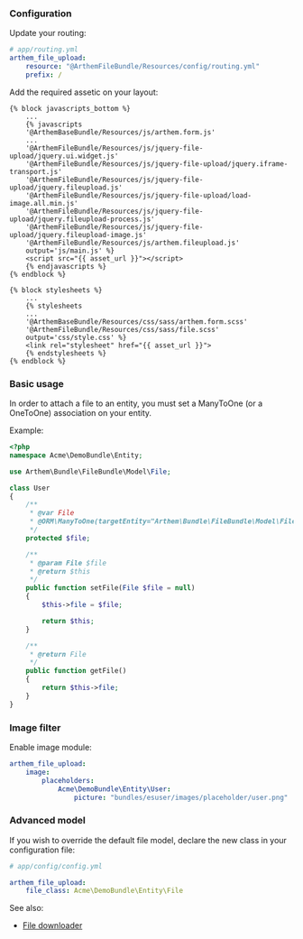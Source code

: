 ### Configuration

Update your routing:

```yaml
# app/routing.yml
arthem_file_upload:
    resource: "@ArthemFileBundle/Resources/config/routing.yml"
    prefix: /
```

Add the required assetic on your layout:

```django
{% block javascripts_bottom %}
	...
	{% javascripts
	'@ArthemBaseBundle/Resources/js/arthem.form.js'
	...
	'@ArthemFileBundle/Resources/js/jquery-file-upload/jquery.ui.widget.js'
	'@ArthemFileBundle/Resources/js/jquery-file-upload/jquery.iframe-transport.js'
	'@ArthemFileBundle/Resources/js/jquery-file-upload/jquery.fileupload.js'
	'@ArthemFileBundle/Resources/js/jquery-file-upload/load-image.all.min.js'
	'@ArthemFileBundle/Resources/js/jquery-file-upload/jquery.fileupload-process.js'
	'@ArthemFileBundle/Resources/js/jquery-file-upload/jquery.fileupload-image.js'
	'@ArthemFileBundle/Resources/js/arthem.fileupload.js'
	output='js/main.js' %}
	<script src="{{ asset_url }}"></script>
	{% endjavascripts %}
{% endblock %}
```

```django
{% block stylesheets %}
	...
	{% stylesheets
	...
	'@ArthemBaseBundle/Resources/css/sass/arthem.form.scss'
	'@ArthemFileBundle/Resources/css/sass/file.scss'
	output='css/style.css' %}
	<link rel="stylesheet" href="{{ asset_url }}">
	{% endstylesheets %}
{% endblock %}
```

### Basic usage

In order to attach a file to an entity, you must set a ManyToOne (or a OneToOne) association on your entity.

Example:

```php
<?php
namespace Acme\DemoBundle\Entity;

use Arthem\Bundle\FileBundle\Model\File;

class User
{
	/**
	 * @var File
	 * @ORM\ManyToOne(targetEntity="Arthem\Bundle\FileBundle\Model\File", cascade={"persist", "remove"})
	 */
	protected $file;

	/**
	 * @param File $file
	 * @return $this
	 */
	public function setFile(File $file = null)
	{
		$this->file = $file;

		return $this;
	}

	/**
	 * @return File
	 */
	public function getFile()
	{
		return $this->file;
	}
}
```

### Image filter

Enable image module:

```yaml
arthem_file_upload:
    image:
        placeholders:
            Acme\DemoBundle\Entity\User:
                picture: "bundles/esuser/images/placeholder/user.png"
```

### Advanced model

If you wish to override the default file model, declare the new class in your configuration file:

```yaml
# app/config/config.yml

arthem_file_upload:
    file_class: Acme\DemoBundle\Entity\File
```

See also:
- [File downloader](downloader.md)
